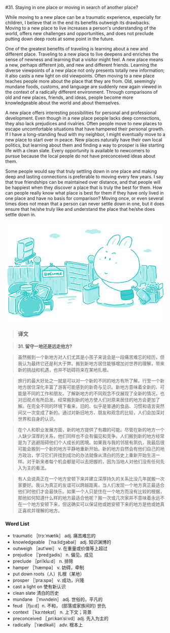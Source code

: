 #31. Staying in one place or moving in search of another place?

While moving to a new place can be a traumatic experience, especially for children, I believe that in the end its benefits outweigh its drawbacks. Moving to a new place to live increases a person's understanding of the world, offers new challenges and opportunities, and does not preclude putting down deep roots at some point in the future.

One of the greatest benefits of traveling is learning about a new and different place. Traveling to a new place to live deepens and enriches the sense of newness and learning that a visitor might feel. A new place means a new, perhaps different job, and new and different friends. Learning the diverse viewpoints of a new place not only presents totally new information; it also casts a new light on old viewpoints. Often moving to a new place teaches people more about the place that they are from. Old, seemingly mundane foods, customs, and language are suddenly new again viewed in the context of a radically different environment. Through comparisons of old and new places, friends, and ideas, people become more knowledgeable about the world and about themselves.

A new place offers interesting possibilities for personal and professional development. Even though in a new place people lacks deep connections, they also lack prejudices and rivalries. Often people move to new places to escape uncomfortable situations that have hampered their personal growth. If I have a long-standing feud with my neighbor, I might eventually move to a new place to start over in peace. New places naturally have their own local politics, but learning about them and finding a way to prosper is like starting life with a clean slate. Every opportunity is available to newcomers to pursue because the local people do not have preconceived ideas about them.

Some people would say that truly settling down in one place and making deep and lasting connections is preferable to moving every few years. I say that true friendships can be maintained over distance, and that people will be happiest when they discover a place that is truly the best for them. How can people really know what place is best for them if they have only lived in one place and have no basis for comparison? Moving once, or even several times does not mean that a person can never settle down in one, but it does ensure that he/she truly like and understand the place that he/she does settle down in.

![](images/TOEFL-iBT-High-Score-Essays-031.jpg)

> ### 译文

> **31. 留守一地还是远走他方?**

> 虽然搬到一个新地方对人们尤其是小孩子来说会是一段痛苦难忘的经历，但我认为最终它还是利大于弊。搬到新地方居住能够增加对世界的理解，带来新的挑战和机遇，也并不妨碍将来在某地扎根。

> 旅行的最大好处之一就是可以对一个新的不同的地方有所了解。行至一个新地方居住深化丰富了游客可能感到的新奇与见识。新地方意味着全新的、可能是不同的工作和朋友。了解新地方的不同观念不仅展现了全新的情况，也对旧观点有所启发。经常搬到新的地方使人们对原来居住的地方会更加了解。在完全不同的环境下看来，旧的、似乎是普通的食品、习惯和语言突然间又一次变成了新的。通过对新旧地方、朋友和观念的比较，人们会加深对世界和自身的认识。

> 在个人和职业发展方面，新的地方提供了有趣的可能。尽管在新的地方一个人缺少深厚的关系，他们同样也不会有偏见和竞争。人们搬到新的地方经常是为了逃避阻碍他们个人成长的困境。如果我与我的邻居有夙仇，我最后很可能会搬到一个新的地方平静地重新开始。新的地方自然会有他们自己的地方政治，学习它们并找到成功的办法就像从清白的历史上重新开始生活一样。对于新来者每个机会都是可以去把握的，因为当地人对他们没有任何先入为主的看法。

> 有人会说真正在一个地方安顿下来并建立深厚持久的关系比没几年就搬一次家要好。我认为真正的友谊可以跨越距离，当人们发现一个地方真正最适合他们时他们才会最快乐。如果一个人只是住在一个地方而没有比较的根据，那他如何知道什么样的地方最适合他呢？搬一次或几次家并不意味着永远不在一个地方安顿下来，但这确实可以保证他或她安顿下来的地方是他或她真正喜欢并理解的地方。

### Word List

 * traumatic ［trɔ:ˈmætik］ adj. 痛苦难忘的
 * knowledgeable ［ˈna:lidʒəbəl］ adj. 知识渊博的
 * outweigh ［autˈwei］ v. 在重量或价值等上超过
 * prejudice ［ˈpredʒədis］ n. 偏见，成见
 * preclude ［priˈklu:d］ n. 排除
 * hamper ［ˈhæmpə］ v. 妨碍，牵制
 * put down roots（人）扎根（某地）
 * prosper ［ˈpra:spə］ v. 成功，兴隆
 * cast a light on 使有新认识
 * clean slate 清白的历史
 * mundane ［ˈmʌndein］ adj. 世俗的，平凡的
 * feud ［fju:d］n. 不和， (部落或家族间的) 世仇
 * context ［ˈka:ntekst］ n. 上下文；背景
 * preconceived ［ˌpri:kənˈsi:vd］adj. 先入为主的
 * radically ［ˈrædikəli］ adv. 根本上

